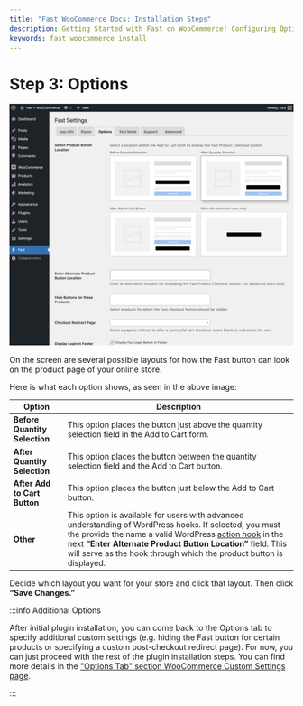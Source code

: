 ```yaml
---
title: "Fast WooCommerce Docs: Installation Steps"
description: Getting Started with Fast on WooCommerce! Configuring Options.
keywords: fast woocommerce install
---
```


# Step 3: Options

![Options Tab in Your WooCommerce Dashboard](../../../images/woocommerce/options-tab.png)

On the screen are several possible layouts for how the Fast button can look on the product page of your online store.

Here is what each option shows, as seen in the above image:

| Option                        | Description                                                                                                                                                                                                                                                                                                                                                        |
| ----------------------------- | ------------------------------------------------------------------------------------------------------------------------------------------------------------------------------------------------------------------------------------------------------------------------------------------------------------------------------------------------------------------ |
| **Before Quantity Selection** | This option places the button just above the quantity selection field in the Add to Cart form.                                                                                                                                                                                                                                                                     |
| **After Quantity Selection**  | This option places the button between the quantity selection field and the Add to Cart button.                                                                                                                                                                                                                                                                     |
| **After Add to Cart Button**  | This option places the button just below the Add to Cart button.                                                                                                                                                                                                                                                                                                   |
| **Other**                     | This option is available for users with advanced understanding of WordPress hooks. If selected, you must the provide the name a valid WordPress [action hook](https://codex.wordpress.org/Plugin_API/Action_Reference) in the next **“Enter Alternate Product Button Location”** field. This will serve as the hook through which the product button is displayed. |

Decide which layout you want for your store and click that layout. Then click **“Save Changes.”**

:::info Additional Options

After initial plugin installation, you can come back to the Options tab to specify additional custom settings (e.g. hiding the Fast button for certain products or specifying a custom post-checkout redirect page). For now, you can just proceed with the rest of the plugin installation steps. You can find more details in the ["Options Tab" section WooCommerce Custom Settings page](/developer-portal/for-developers/woocommerce/customization/custom-settings#options-tab).

:::
